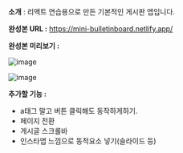 
**소개** : 리액트 연습용으로 만든 기본적인 게시판 앱입니다.

**완성본 URL :**
https://mini-bulletinboard.netlify.app/

**완성본 미리보기 :**

![image](https://github.com/YoHaiYo/react---basic-bulletin-board/assets/124754510/f51c5216-60f1-4653-bbb1-28d7bf7fffea)

![image](https://github.com/YoHaiYo/react---basic-bulletin-board/assets/124754510/7f3ba79f-6b5b-4a39-9770-a69031d3c44c)

**추가할 기능 :**
- a태그 말고 버튼 클릭해도 동작하게하기.
- 페이지 전환
- 게시글 스크롤바
- 인스타앱 느낌으로 동적요소 넣기(슬라이드 등) 

